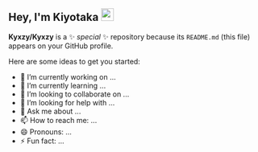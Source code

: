 ## Hey, I'm Kiyotaka <img src="https://i.pinimg.com/originals/6d/cd/94/6dcd94c7c4bf4800648ef7cbe0113c33.gif" width="25px">


**Kyxzy/Kyxzy** is a ✨ _special_ ✨ repository because its `README.md` (this file) appears on your GitHub profile.

Here are some ideas to get you started:

- 🔭 I’m currently working on ...
- 🌱 I’m currently learning ...
- 👯 I’m looking to collaborate on ...
- 🤔 I’m looking for help with ...
- 💬 Ask me about ...
- 📫 How to reach me: ...
- 😄 Pronouns: ...
- ⚡ Fun fact: ...

